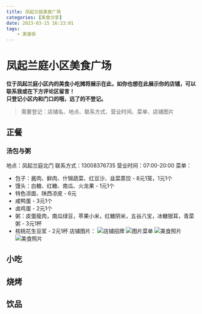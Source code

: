 ```yaml
---
title: 凤起兰庭美食广场
categories: [美食分享]
date: 2023-03-15 16:23:01
tags:
    - 美食街
---
```


# 凤起兰庭小区美食广场

**位于凤起兰庭小区内的美食小吃摊将展示在此，如你也想在此展示你的店铺，可以联系我或在下方评论区留言！<br>只登记小区内和门口的哦，远了的不登记。**

>需要登记：店铺名、地点、联系方式、营业时间、菜单、店铺图片

<!-- more -->

## 正餐

### 汤包与粥
地点：凤起兰庭北门
联系方式：13008376735
营业时间：07:00-20:00
菜单：
- 包子：酱肉、鲜肉、什锦蔬菜、红豆沙、韭菜蒸饺  - 8元1笼，1元1个
- 馒头：白糖、红糖、南瓜、火龙果 - 1元1个
- 特色凉面、陕西凉皮 - 6元
- 咸鸭蛋 - 3元1个
- 卤鸡蛋 - 2元1个
- 粥：皮蛋瘦肉，南瓜绿豆，苹果小米，红糖阴米，五谷八宝，冰糖银耳，青菜粥 - 3元1杯
- 核桃花生豆浆 - 2元1杯
店铺图片：
![店铺招牌](https://img.1949hacker.cn//59d4db41101b4cbde865bce2603a87d.jpg)
![图片菜单](https://img.1949hacker.cn//3f5ceec48d8df3ad79c928c7242d08f.jpg)
![美食照片](https://img.1949hacker.cn//19535dc047e9b53628cc2cbd45cfaa9.jpg)
![美食照片](https://img.1949hacker.cn//a0120f00e258d638e230cfefa201a2e.jpg)

## 小吃

## 烧烤

## 饮品